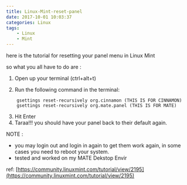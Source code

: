 ```yaml
---
title: Linux-Mint-reset-panel
date: 2017-10-01 10:03:37
categories: Linux
tags:
    - Linux
    - Mint
---
```


here is the tutorial for resetting your panel menu in Linux Mint

<!-- more -->

so what you all have to do are :

1. Open up your terminal (ctrl+alt+t)

2. Run the following command in the terminal:
```
    gsettings reset-recursively org.cinnamon (THIS IS FOR CINNAMON)
    gsettings reset-recursively org.mate.panel (THIS IS FOR MATE)
```
3. Hit Enter
4. Taraa!!! you should have your panel back to their default again.

NOTE :

- you may login out and login in again to get them work again, in some cases you need to reboot your system.
- tested and worked on my MATE Dekstop Envir

ref:
[https://community.linuxmint.com/tutorial/view/2195](https://community.linuxmint.com/tutorial/view/2195)

